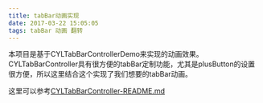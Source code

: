 ```yaml
---
title: tabBar动画实现
date: 2017-03-22 15:05:05
tags: tabBar 动画 翻转
---
```


本项目是基于CYLTabBarControllerDemo来实现的动画效果。CYLTabBarController具有很方便的tabBar定制功能，尤其是plusButton的设置很方便，所以这里结合这个实现了我们想要的tabBar动画。




这里可以参考[CYLTabBarController-README.md](https://github.com/hllGitHub/CYLTabBarController/blob/master/CYLTabBarController-README.md)
   
